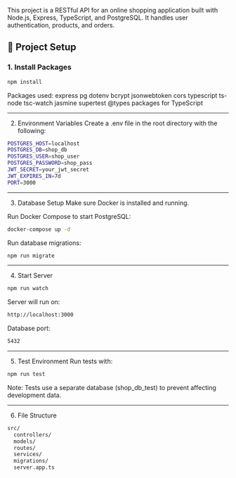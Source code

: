 This project is a RESTful API for an online shopping application built with Node.js, Express, TypeScript, and PostgreSQL. It handles user authentication, products, and orders.

## 🚀 Project Setup

### 1. Install Packages

```bash
npm install
```

Packages used:
express
pg
dotenv
bcrypt
jsonwebtoken
cors
typescript
ts-node
tsc-watch
jasmine
supertest
@types packages for TypeScript

---

2. Environment Variables
Create a .env file in the root directory with the following:

```bash
POSTGRES_HOST=localhost
POSTGRES_DB=shop_db
POSTGRES_USER=shop_user
POSTGRES_PASSWORD=shop_pass
JWT_SECRET=your_jwt_secret
JWT_EXPIRES_IN=7d
PORT=3000
```
---

3. Database Setup
Make sure Docker is installed and running.

Run Docker Compose to start PostgreSQL:

```bash
docker-compose up -d
```

Run database migrations:
```bash
npm run migrate
```
---

4. Start Server
```bash
npm run watch
```
Server will run on:
```bash
http://localhost:3000
```
Database port:
```bash
5432
```
---

5. Test Environment
Run tests with:
```bash
npm run test
```
Note: Tests use a separate database (shop_db_test) to prevent affecting development data.

---

6. File Structure
```bash
src/
  controllers/
  models/
  routes/
  services/
  migrations/
  server.app.ts
  ```
